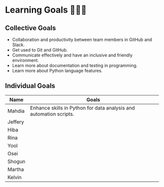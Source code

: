 # Learning Goals 🧑🏽‍💻

## Collective Goals

- Collaboration and productivity between team members in GitHub and Slack.
- Get used to Git and GitHub.
- Communicate effectively and have an inclusive and friendly environment.
- Learn more about documentation and testing in programming.
- Learn more about Python language features.

## Individual Goals

| **Name** | **Goals**                                                          |
| -------- | ------------------------------------------------------------------ |
| Mahdia   | Enhance skills in Python for data analysis and automation scripts. |
| Jeffery  |                                                                    |
| Hiba     |                                                                    |
| Rina     |                                                                    |
| Yool     |                                                                    |
| Osei     |                                                                    |
| Shogun   |                                                                    |
| Martha   |                                                                    |
| Kelvin   |                                                                    |
